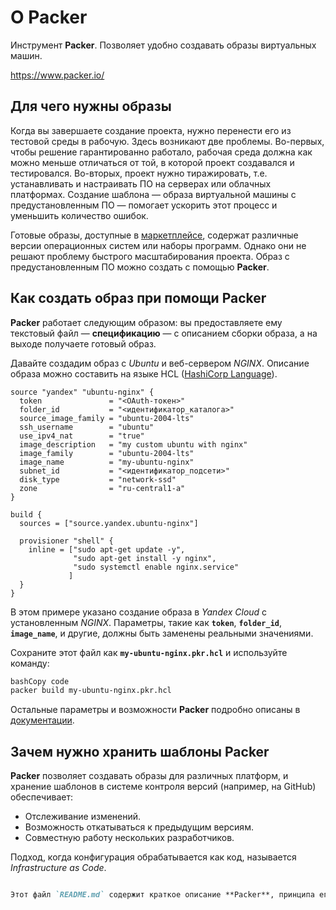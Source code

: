 # О Packer

Инструмент **Packer**. Позволяет удобно создавать образы виртуальных машин.

https://www.packer.io/

## Для чего нужны образы

Когда вы завершаете создание проекта, нужно перенести его из тестовой среды в рабочую. Здесь возникают две проблемы. Во-первых, чтобы решение гарантированно работало, рабочая среда должна как можно меньше отличаться от той, в которой проект создавался и тестировался. Во-вторых, проект нужно тиражировать, т.е. устанавливать и настраивать ПО на серверах или облачных платформах. Создание шаблона — образа виртуальной машины с предустановленным ПО — помогает ускорить этот процесс и уменьшить количество ошибок.

Готовые образы, доступные в [маркетплейсе](https://cloud.yandex.ru/marketplace), содержат различные версии операционных систем или наборы программ. Однако они не решают проблему быстрого масштабирования проекта. Образ с предустановленным ПО можно создать с помощью **Packer**.

## Как создать образ при помощи Packer

**Packer** работает следующим образом: вы предоставляете ему текстовый файл — **спецификацию** — с описанием сборки образа, а на выходе получаете готовый образ.

Давайте создадим образ с *Ubuntu* и веб-сервером *NGINX*. Описание образа можно составить на языке HCL ([HashiCorp Language](https://www.packer.io/docs/templates/hcl_templates)).

```hcl
source "yandex" "ubuntu-nginx" {
  token               = "<OAuth-токен>"
  folder_id           = "<идентификатор_каталога>"
  source_image_family = "ubuntu-2004-lts"
  ssh_username        = "ubuntu"
  use_ipv4_nat        = "true"
  image_description   = "my custom ubuntu with nginx"
  image_family        = "ubuntu-2004-lts"
  image_name          = "my-ubuntu-nginx"
  subnet_id           = "<идентификатор_подсети>"
  disk_type           = "network-ssd"
  zone                = "ru-central1-a"
}

build {
  sources = ["source.yandex.ubuntu-nginx"]

  provisioner "shell" {
    inline = ["sudo apt-get update -y",
              "sudo apt-get install -y nginx",
              "sudo systemctl enable nginx.service"
             ]
  }
}

```

В этом примере указано создание образа в *Yandex Cloud* с установленным *NGINX*. Параметры, такие как **`token`**, **`folder_id`**, **`image_name`**, и другие, должны быть заменены реальными значениями.

Сохраните этот файл как **`my-ubuntu-nginx.pkr.hcl`** и используйте команду:

```bash
bashCopy code
packer build my-ubuntu-nginx.pkr.hcl

```

Остальные параметры и возможности **Packer** подробно описаны в [документации](https://www.packer.io/docs/).

## **Зачем нужно хранить шаблоны Packer**

**Packer** позволяет создавать образы для различных платформ, и хранение шаблонов в системе контроля версий (например, на GitHub) обеспечивает:

- Отслеживание изменений.
- Возможность откатываться к предыдущим версиям.
- Совместную работу нескольких разработчиков.

Подход, когда конфигурация обрабатывается как код, называется *Infrastructure as Code*.

```markdown

Этот файл `README.md` содержит краткое описание **Packer**, принципа его работы и примера использования. Пожалуйста, убедитесь, что вы заменили фиктивные значения, такие как `<OAuth-токен>`, `<идентификатор_каталога>`, `<идентификатор_подсети>`, на реальные ваши данные перед использованием шаблона `my-ubuntu-nginx.pkr.hcl`.

```
